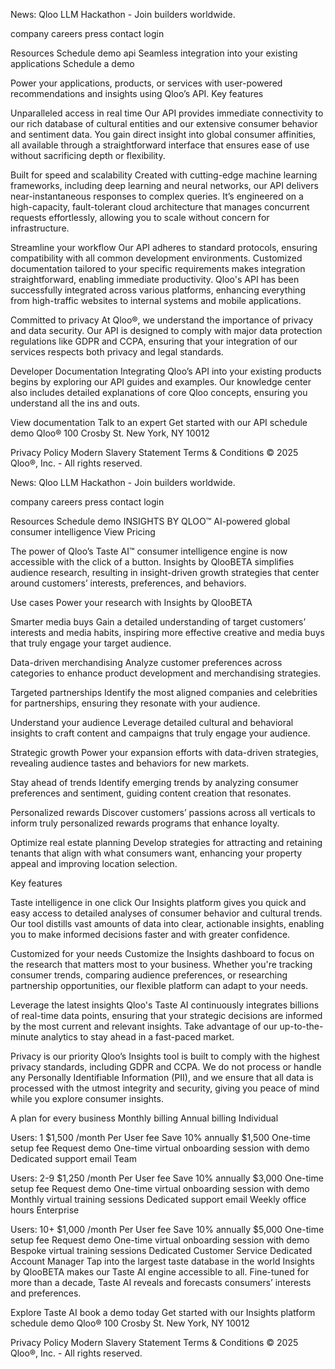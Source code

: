 News: Qloo LLM Hackathon - Join builders worldwide.

company
careers
press
contact
login

Resources
Schedule demo
api
Seamless integration into your existing applications
Schedule a demo

Power your applications, products, or services with user-powered recommendations and insights using Qloo’s API.
Key features

Unparalleled access in real time
Our API provides immediate connectivity to our rich database of cultural entities and our extensive consumer behavior and sentiment data. You gain direct insight into global consumer affinities, all available through a straightforward interface that ensures ease of use without sacrificing depth or flexibility.


Built for speed and scalability
Created with cutting-edge machine learning frameworks, including deep learning and neural networks, our API delivers near-instantaneous responses to complex queries. It’s engineered on a high-capacity, fault-tolerant cloud architecture that manages concurrent requests effortlessly, allowing you to scale without concern for infrastructure.


Streamline your workflow
Our API adheres to standard protocols, ensuring compatibility with all common development environments. Customized documentation tailored to your specific requirements makes integration straightforward, enabling immediate productivity. Qloo's API has been successfully integrated across various platforms, enhancing everything from high-traffic websites to internal systems and mobile applications.


Committed to privacy
At Qloo®, we understand the importance of privacy and data security. Our API is designed to comply with major data protection regulations like GDPR and CCPA, ensuring that your integration of our services respects both privacy and legal standards.

Developer Documentation
Integrating Qloo’s API into your existing products begins by exploring our API guides and examples. Our knowledge center also includes detailed explanations of core Qloo concepts, ensuring you understand all the ins and outs.

View documentation
Talk to an expert
Get started with our API
schedule demo
Qloo®
100 Crosby St.
New York, NY 10012


Privacy Policy
Modern Slavery Statement
Terms & Conditions
© 2025 Qloo®, Inc. - All rights reserved.

News: Qloo LLM Hackathon - Join builders worldwide.

company
careers
press
contact
login

Resources
Schedule demo
INSIGHTS BY QLOO™
AI-powered global consumer intelligence
View Pricing

The power of Qloo’s Taste AI™ consumer intelligence engine is now accessible with the click of a button.
Insights by QlooBETA simplifies audience research, resulting in insight-driven growth strategies that center around customers’ interests, preferences, and behaviors.


Use cases
Power your research with Insights by QlooBETA

Smarter media buys
Gain a detailed understanding of target customers’ interests and media habits, inspiring more effective creative and media buys that truly engage your target audience.


Data-driven merchandising
Analyze customer preferences across categories to enhance product development and merchandising strategies.


Targeted partnerships
Identify the most aligned companies and celebrities for partnerships, ensuring they resonate with your audience.


Understand your audience
Leverage detailed cultural and behavioral insights to craft content and campaigns that truly engage your audience.


Strategic growth
Power your expansion efforts with data-driven strategies, revealing audience tastes and behaviors for new markets.


Stay ahead of trends
Identify emerging trends by analyzing consumer preferences and sentiment, guiding content creation that resonates.


Personalized rewards
Discover customers’ passions across all verticals to inform truly personalized rewards programs that enhance loyalty.


Optimize real estate planning
Develop strategies for attracting and retaining tenants that align with what consumers want, enhancing your property appeal and improving location selection.

Key features

Taste intelligence in one click
Our Insights platform gives you quick and easy access to detailed analyses of consumer behavior and cultural trends. Our tool distills vast amounts of data into clear, actionable insights, enabling you to make informed decisions faster and with greater confidence.


Customized for your needs
Customize the Insights dashboard to focus on the research that matters most to your business. Whether you're tracking consumer trends, comparing audience preferences, or researching partnership opportunities, our flexible platform can adapt to your needs.


Leverage the latest insights
Qloo's Taste AI continuously integrates billions of real-time data points, ensuring that your strategic decisions are informed by the most current and relevant insights. Take advantage of our up-to-the-minute analytics to stay ahead in a fast-paced market.


Privacy is our priority
Qloo’s Insights tool is built to comply with the highest privacy standards, including GDPR and CCPA. We do not process or handle any Personally Identifiable Information (PII), and we ensure that all data is processed with the utmost integrity and security, giving you peace of mind while you explore consumer insights.

A plan for every business
Monthly billing
Annual billing
Individual

Users:
1
$1,500
/month
Per User fee
Save 10% annually
$1,500
One-time setup fee
Request demo
One-time virtual onboarding session with demo
Dedicated support email
Team

Users:
2-9
$1,250
/month
Per User fee
Save 10% annually
$3,000
One-time setup fee
Request demo
One-time virtual onboarding session with demo
Monthly virtual training sessions
Dedicated support email
Weekly office hours
Enterprise

Users:
10+
$1,000
/month
Per User fee
Save 10% annually
$5,000
One-time setup fee
Request demo
One-time virtual onboarding session with demo
Bespoke virtual training sessions
Dedicated Customer Service
Dedicated Account Manager
Tap into the largest taste database in the world
Insights by QlooBETA makes our Taste AI engine accessible to all. Fine-tuned for more than a decade, Taste AI reveals and forecasts consumers’ interests and preferences.

Explore Taste AI
book a demo today
Get started with our Insights platform
schedule demo
Qloo®
100 Crosby St.
New York, NY 10012


Privacy Policy
Modern Slavery Statement
Terms & Conditions
© 2025 Qloo®, Inc. - All rights reserved.


